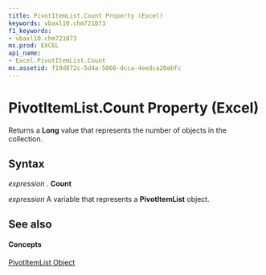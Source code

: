 ```yaml
---
title: PivotItemList.Count Property (Excel)
keywords: vbaxl10.chm721073
f1_keywords:
- vbaxl10.chm721073
ms.prod: EXCEL
api_name:
- Excel.PivotItemList.Count
ms.assetid: f19d872c-5d4a-5060-dcca-4eedca20abfc
---
```



# PivotItemList.Count Property (Excel)

Returns a  **Long** value that represents the number of objects in the collection.


## Syntax

 _expression_ . **Count**

 _expression_ A variable that represents a **PivotItemList** object.


## See also


#### Concepts


[PivotItemList Object](pivotitemlist-object-excel.md)

